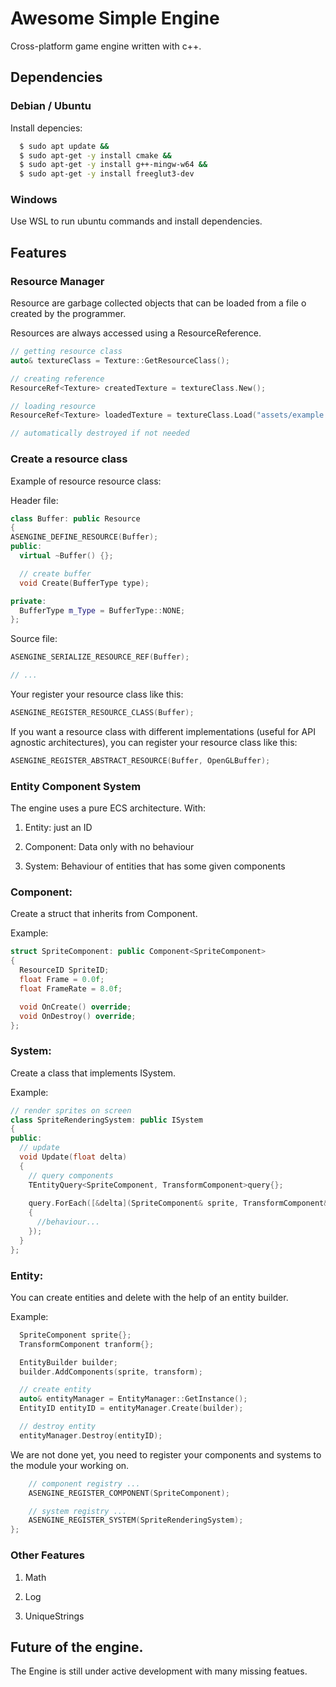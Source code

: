 # Awesome Simple Engine

Cross-platform game engine written with c++. 

## Dependencies
  
  ### Debian / Ubuntu

  Install depencies:

  ```sh
    $ sudo apt update &&
    $ sudo apt-get -y install cmake &&
    $ sudo apt-get -y install g++-mingw-w64 && 
    $ sudo apt-get -y install freeglut3-dev
  ```

  ### Windows

  Use WSL to run ubuntu commands and install dependencies.

## Features

### Resource Manager

Resource are garbage collected objects that can be loaded from a file o created by the programmer.

Resources are always accessed using a ResourceReference.

```cpp
// getting resource class
auto& textureClass = Texture::GetResourceClass();

// creating reference
ResourceRef<Texture> createdTexture = textureClass.New();

// loading resource
ResourceRef<Texture> loadedTexture = textureClass.Load("assets/example.texture.json");

// automatically destroyed if not needed 
```

### Create a resource class

Example of resource resource class:

Header file:
```cpp
class Buffer: public Resource
{
ASENGINE_DEFINE_RESOURCE(Buffer);
public:
  virtual ~Buffer() {};

  // create buffer
  void Create(BufferType type);

private:
  BufferType m_Type = BufferType::NONE;
};
```

Source file:
```cpp
ASENGINE_SERIALIZE_RESOURCE_REF(Buffer);

// ...
```

Your register your resource class like this:
```cpp
ASENGINE_REGISTER_RESOURCE_CLASS(Buffer);
```

If you want a resource class with different implementations (useful for API agnostic architectures), you can register your resource class like this:
```cpp
ASENGINE_REGISTER_ABSTRACT_RESOURCE(Buffer, OpenGLBuffer); 
```

### Entity Component System

The engine uses a pure ECS architecture. With:

1. Entity: just an ID

2. Component: Data only with no behaviour

3. System: Behaviour of entities that has some given components

### Component:

Create a struct that inherits from Component.

Example:

````cpp
struct SpriteComponent: public Component<SpriteComponent> 
{
  ResourceID SpriteID;
  float Frame = 0.0f;
  float FrameRate = 8.0f;

  void OnCreate() override;
  void OnDestroy() override;
};
````

### System:

Create a class that implements ISystem.

Example:
````cpp
// render sprites on screen
class SpriteRenderingSystem: public ISystem
{
public:
  // update
  void Update(float delta)
  {
    // query components
    TEntityQuery<SpriteComponent, TransformComponent>query{};
    
    query.ForEach([&delta](SpriteComponent& sprite, TransformComponent& transform)
    {
      //behaviour...
    });
  }
};
````

### Entity:

You can create entities and delete with the help of an entity builder.

Example:
````cpp
  SpriteComponent sprite{};
  TransformComponent tranform{};

  EntityBuilder builder;
  builder.AddComponents(sprite, transform);

  // create entity
  auto& entityManager = EntityManager::GetInstance();
  EntityID entityID = entityManager.Create(builder);

  // destroy entity
  entityManager.Destroy(entityID);
````

We are not done yet, you need to register your components and systems to the module your working on.

````cpp
    // component registry ...
    ASENGINE_REGISTER_COMPONENT(SpriteComponent);

    // system registry ...
    ASENGINE_REGISTER_SYSTEM(SpriteRenderingSystem);
};

````


### Other Features

1. Math

2. Log

3. UniqueStrings


## Future of the engine.

The Engine is still under active development with many missing featues.